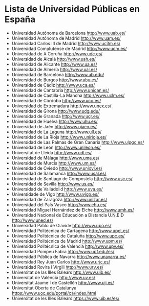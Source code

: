 # Lista de Universidad Públicas en España

* Universidad Autónoma de Barcelona http://www.uab.es/
* Universidad Autónoma de Madrid http://www.uam.es/
* Universidad Carlos III de Madrid http://www.uc3m.es/
* Universidad Complutense de Madrid http://www.ucm.es/ 
* Universidad de A Coruña http://www.udc.es/
* Universidad de Alcalá http://www.uah.es/ 
* Universidad de Alicante http://www.ua.es/ 
* Universidad de Almería http://www.ual.es/ 
* Universidad de Barcelona http://www.ub.edu/ 
* Universidad de Burgos http://www.ubu.es/ 
* Universidad de Cádiz http://www.uca.es/ 
* Universidad de Cantabria http://www.unican.es/ 
* Universidad de Castilla-La Mancha http://www.uclm.es/
* Universidad de Córdoba http://www.uco.es/ 
* Universidad de Extremadura http://www.unex.es/ 
* Universidad de Girona http://www.udg.edu/ 
* Universidad de Granada http://www.ugr.es/ 
* Universidad de Huelva http://www.uhu.es/ 
* Universidad de Jaén http://www.ujaen.es/ 
* Universidad de La Laguna http://www.ull.es/ 
* Universidad de La Rioja http://www.unirioja.es/ 
* Universidad de Las Palmas de Gran Canaria http://www.ulpgc.es/ 
* Universidad de León http://www.unileon.es/ 
* Universitat de Lleida http://www.udl.es/ 
* Universidad de Málaga http://www.uma.es/ 
* Universidad de Murcia http://www.um.es/ 
* Universidad de Oviedo http://www.uniovi.es/ 
* Universidad de Salamanca http://www.usal.es/ 
* Universidad de Santiago de Compostela http://www.usc.es/ 
* Universidad de Sevilla http://www.us.es/ 
* Universidad de Valladolid http://www.uva.es/ 
* Universidade de Vigo http://www.uvigo.es/ 
* Universidad de Zaragoza http://www.unizar.es/ 
* Universidad del País Vasco http://www.ehu.es/ 
* Universidad Miguel Hernández de Elche http://www.umh.es/ 
* Universidad Nacional de Educación a Distancia U.N.E.D http://www.uned.es/ 
* Universidad Pablo de Olavide http://www.upo.es/ 
* Universidad Politécnica de Cartagena http://www.upct.es/ 
* Universidad Politécnica de Cataluña http://www.upc.es/ 
* Universidad Politécnica de Madrid http://www.upm.es/ 
* Universidad Politécnica de Valencia http://www.upv.es/ 
* Universidad Pompeu Fabra http://www.upf.edu/es/ 
* Universidad Pública de Navarra http://www.unavarra.es/ 
* Universidad Rey Juan Carlos http://www.urjc.es/ 
* Universidad Rovira i Virgili http://www.urv.es/ 
* Universitat de las Illes Balears http://www.uib.es/ 
* Universitat de València http://www.uv.es/ 
* Universitat Jaume I de Castellón http://www.uji.es/
* Universitat Oberta de Catalunya https://www.uoc.edu/portal/ca/index.html
* Universitat de les Illes Balears https://www.uib.es/es/